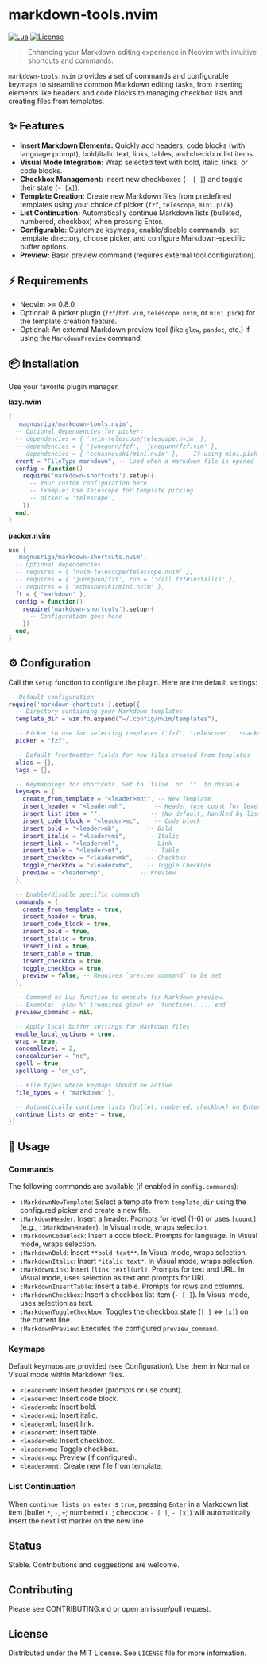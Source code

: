 # markdown-tools.nvim

<!-- Badges (replace with actual badges) -->

[![Lua](https://img.shields.io/badge/Lua-blue.svg?style=flat-square&logo=lua)](https://www.lua.org)
[![License](https://img.shields.io/github/license/magnusriga/markdown-shortcuts.nvim?style=flat-square)](LICENSE)

> Enhancing your Markdown editing experience in Neovim with intuitive shortcuts and commands.

`markdown-tools.nvim` provides a set of commands and configurable keymaps to streamline common Markdown editing tasks, from inserting elements like headers and code blocks to managing checkbox lists and creating files from templates.

## ✨ Features

- **Insert Markdown Elements:** Quickly add headers, code blocks (with language prompt), bold/italic text, links, tables, and checkbox list items.
- **Visual Mode Integration:** Wrap selected text with bold, italic, links, or code blocks.
- **Checkbox Management:** Insert new checkboxes (`- [ ]`) and toggle their state (`- [x]`).
- **Template Creation:** Create new Markdown files from predefined templates using your choice of picker (`fzf`, `telescope`, `mini.pick`).
- **List Continuation:** Automatically continue Markdown lists (bulleted, numbered, checkbox) when pressing Enter.
- **Configurable:** Customize keymaps, enable/disable commands, set template directory, choose picker, and configure Markdown-specific buffer options.
- **Preview:** Basic preview command (requires external tool configuration).

## ⚡️ Requirements

- Neovim >= 0.8.0
- Optional: A picker plugin (`fzf`/`fzf.vim`, `telescope.nvim`, or `mini.pick`) for the template creation feature.
- Optional: An external Markdown preview tool (like `glow`, `pandoc`, etc.) if using the `MarkdownPreview` command.

## 📦 Installation

Use your favorite plugin manager.

**lazy.nvim**

```lua
{
  'magnusriga/markdown-tools.nvim',
  -- Optional dependencies for picker:
  -- dependencies = { 'nvim-telescope/telescope.nvim' },
  -- dependencies = { 'junegunn/fzf', 'junegunn/fzf.vim' },
  -- dependencies = { 'echasnovski/mini.nvim' }, -- If using mini.pick
  event = "FileType markdown", -- Load when a markdown file is opened
  config = function()
    require('markdown-shortcuts').setup({
      -- Your custom configuration here
      -- Example: Use Telescope for template picking
      -- picker = 'telescope',
    })
  end,
}
```

**packer.nvim**

```lua
use {
  'magnusriga/markdown-shortcuts.nvim',
  -- Optional dependencies:
  -- requires = { 'nvim-telescope/telescope.nvim' },
  -- requires = { 'junegunn/fzf', run = ':call fzf#install()' },
  -- requires = { 'echasnovski/mini.nvim' },
  ft = { "markdown" },
  config = function()
    require('markdown-shortcuts').setup({
      -- Configuration goes here
    })
  end,
}
```

## ⚙️ Configuration

Call the `setup` function to configure the plugin. Here are the default settings:

```lua
-- Default configuration
require('markdown-shortcuts').setup({
  -- Directory containing your Markdown templates
  template_dir = vim.fn.expand("~/.config/nvim/templates"),

  -- Picker to use for selecting templates ('fzf', 'telescope', 'snacks'/'mini.pick')
  picker = "fzf",

  -- Default frontmatter fields for new files created from templates
  alias = {},
  tags = {},

  -- Keymappings for shortcuts. Set to `false` or `""` to disable.
  keymaps = {
    create_from_template = "<leader>mnt", -- New Template
    insert_header = "<leader>mh",        -- Header (use count for level)
    insert_list_item = "",              -- (No default, handled by list continuation)
    insert_code_block = "<leader>mc",    -- Code block
    insert_bold = "<leader>mb",        -- Bold
    insert_italic = "<leader>mi",      -- Italic
    insert_link = "<leader>ml",        -- Link
    insert_table = "<leader>mt",        -- Table
    insert_checkbox = "<leader>mk",    -- Checkbox
    toggle_checkbox = "<leader>mx",    -- Toggle Checkbox
    preview = "<leader>mp",          -- Preview
  },

  -- Enable/disable specific commands
  commands = {
    create_from_template = true,
    insert_header = true,
    insert_code_block = true,
    insert_bold = true,
    insert_italic = true,
    insert_link = true,
    insert_table = true,
    insert_checkbox = true,
    toggle_checkbox = true,
    preview = false, -- Requires `preview_command` to be set
  },

  -- Command or Lua function to execute for Markdown preview.
  -- Example: 'glow %' (requires glow) or `function() ... end`
  preview_command = nil,

  -- Apply local buffer settings for Markdown files
  enable_local_options = true,
  wrap = true,
  conceallevel = 2,
  concealcursor = "nc",
  spell = true,
  spelllang = "en_us",

  -- File types where keymaps should be active
  file_types = { "markdown" },

  -- Automatically continue lists (bullet, numbered, checkbox) on Enter
  continue_lists_on_enter = true,
})
```

## 🚀 Usage

### Commands

The following commands are available (if enabled in `config.commands`):

- `:MarkdownNewTemplate`: Select a template from `template_dir` using the configured picker and create a new file.
- `:MarkdownHeader`: Insert a header. Prompts for level (1-6) or uses `[count]` (e.g., `:3MarkdownHeader`). In Visual mode, wraps selection.
- `:MarkdownCodeBlock`: Insert a code block. Prompts for language. In Visual mode, wraps selection.
- `:MarkdownBold`: Insert `**bold text**`. In Visual mode, wraps selection.
- `:MarkdownItalic`: Insert `*italic text*`. In Visual mode, wraps selection.
- `:MarkdownLink`: Insert `[link text](url)`. Prompts for text and URL. In Visual mode, uses selection as text and prompts for URL.
- `:MarkdownInsertTable`: Insert a table. Prompts for rows and columns.
- `:MarkdownCheckbox`: Insert a checkbox list item (`- [ ]`). In Visual mode, uses selection as text.
- `:MarkdownToggleCheckbox`: Toggles the checkbox state (`[ ]` <=> `[x]`) on the current line.
- `:MarkdownPreview`: Executes the configured `preview_command`.

### Keymaps

Default keymaps are provided (see Configuration). Use them in Normal or Visual mode within Markdown files.

- `<leader>mh`: Insert header (prompts or use count).
- `<leader>mc`: Insert code block.
- `<leader>mb`: Insert bold.
- `<leader>mi`: Insert italic.
- `<leader>ml`: Insert link.
- `<leader>mt`: Insert table.
- `<leader>mk`: Insert checkbox.
- `<leader>mx`: Toggle checkbox.
- `<leader>mp`: Preview (if configured).
- `<leader>mnt`: Create new file from template.

### List Continuation

When `continue_lists_on_enter` is `true`, pressing `Enter` in a Markdown list item (bullet `*`, `-`, `+`; numbered `1.`; checkbox `- [ ]`, `- [x]`) will automatically insert the next list marker on the new line.

## Status

Stable. Contributions and suggestions are welcome.

## Contributing

Please see CONTRIBUTING.md or open an issue/pull request.

## License

Distributed under the MIT License. See `LICENSE` file for more information.
